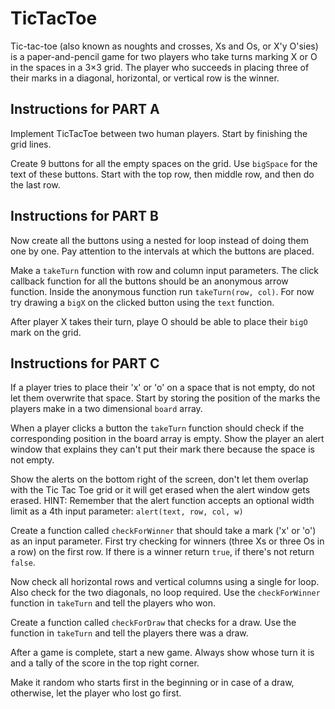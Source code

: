 # TicTacToe

Tic-tac-toe (also known as noughts and crosses, Xs and Os, or X'y O'sies) is a paper-and-pencil game for two players who take turns marking X or O in the spaces in a 3×3 grid. The player who succeeds in placing three of their marks in a diagonal, horizontal, or vertical row is the winner.

## Instructions for PART A

Implement TicTacToe between two human players. Start by finishing the grid lines.

Create 9 buttons for all the empty spaces on the grid. Use `bigSpace` for the text of these buttons. Start with the top row, then middle row, and then do the last row.

## Instructions for PART B

Now create all the buttons using a nested for loop instead of doing them one by one. Pay attention to the intervals at which the buttons are placed.

Make a `takeTurn` function with row and column input parameters. The click callback function for all the buttons should be an anonymous arrow function. Inside the anonymous function run `takeTurn(row, col)`. For now try drawing a `bigX` on the clicked button using the `text` function.

After player X takes their turn, playe O should be able to place their `bigO` mark on the grid.

## Instructions for PART C

If a player tries to place their 'x' or 'o' on a space that is not empty, do not let them overwrite that space. Start by storing the position of the marks the players make in a two dimensional `board` array.

When a player clicks a button the `takeTurn` function should check if the corresponding position in the board array is empty. Show the player an alert window that explains they can't put their mark there because the space is not empty.

Show the alerts on the bottom right of the screen, don't let them overlap with the Tic Tac Toe grid or it will get erased when the alert window gets erased. HINT: Remember that the alert function accepts an optional width limit as a 4th input parameter: `alert(text, row, col, w)`

Create a function called `checkForWinner` that should take a mark ('x' or 'o') as an input parameter. First try checking for winners (three Xs or three Os in a row) on the first row. If there is a winner return `true`, if there's not return `false`.

Now check all horizontal rows and vertical columns using a single for loop. Also check for the two diagonals, no loop required. Use the `checkForWinner` function in `takeTurn` and tell the players who won.

Create a function called `checkForDraw` that checks for a draw. Use the function in `takeTurn` and tell the players there was a draw.

After a game is complete, start a new game. Always show whose turn it is and a tally of the score in the top right corner.

Make it random who starts first in the beginning or in case of a draw, otherwise, let the player who lost go first.
